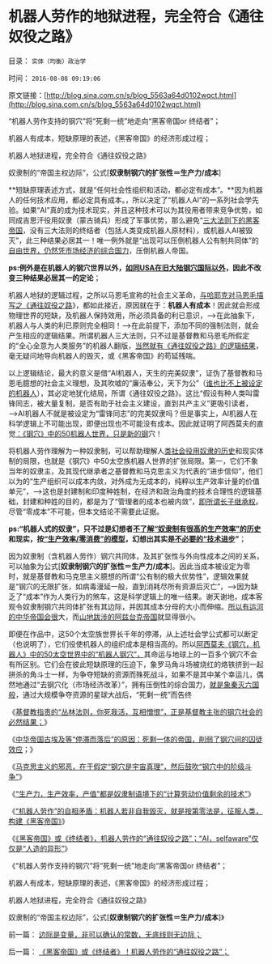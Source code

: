 # 机器人劳作的地狱进程，完全符合《通往奴役之路》

目录： `实体（均衡）政治学` 

时间： `2016-08-08 09:19:06` 

原文链接：[http://blog.sina.com.cn/s/blog_5563a64d0102wqct.html](http://blog.sina.com.cn/s/blog_5563a64d0102wqct.html)

“机器人劳作支持的钢穴”将“死剩一统”地走向“黑客帝国or 终结者”；

机器人有成本，短缺原理的表述，《黑客帝国》的经济形成过程；

机器人地狱进程，完全符合《通往奴役之路》

奴隶制的“帝国主权边际”，公式[**奴隶制钢穴的扩张性＝生产力/成本**]

**短缺原理表述方式，就是“任何社会性组织和活动，都必定有成本”。**因为机器人的任何技术应用，都必定具有成本。，所以决定了“机器人AI”的一系列社会学先验。如果“AI”真的成为技术现实，并且这种技术可以为其役用者带来竞争优势，如同成吉思汗役用奴隶（蒙古骑兵）形成了军事优势，那么避免“[三大法则下的黑客帝国](../../../2012/10/19/革命是封建制度的新陈代谢，《黑客帝国》“升级”的启示.md)，没有三大法则的终结者（包括人类变成机器人原材料），或机器人AI被毁灭”，此三种结果必居其一！唯一例外就是“出现可以压倒机器人公有制共同体”的[自由世界，仍然凭市场经济的综合国力](../../../2007/9/4/美国是一个可怕的对手.md)，压倒机器人帝国。

**ps:例外是在机器人的钢穴世界以外，[如同USA在旧大陆钢穴国际以外](../../../2010/12/27/美国三次挽救了中国，三次挽救欧洲.md)，因此不改变三种结果必居其一的定论**；

机器人地狱的逻辑过程，之所以马恩毛宣称的社会主义革命，[与哈耶克对马恩毛描写之《通往奴役之路](http://darthvad.blog.163.com/blog/static/5339947020106297521743/)》，都如此接近，原因就在于：**机器人有成本**！因此就会形成物理世界的短缺，及机器人保持效用，所必须具备的利已意识，——>在此抽象下，机器人与人类的利已原则完全相同！——>在此前提下，添加不同的强制法则，就会产生相应的逻辑结果。所谓机器人三大法则，只不过是基督教和马恩毛所假定的“全心全意为人类服务”的机器人翻版，[当然就有《通往奴役之路》的逻辑结果](../../../2010/1/25/弗里德曼和哈耶克批判的是中国的右派.md)，毫无疑问地导向机器人的毁灭，或《黑客帝国》的苟延残喘。

以上逻辑结论，最大的意义是借“AI机器人，天生的完美奴隶”，证伪了基督教和马恩毛臆想的社会主义理想，及其吹嘘的“廉洁奉公，天下为公”（[谁也比不上被设定的机器人](../../../2012/5/14/囚徒博弈！公德是通往奴役之路的命门！.md)），其必定地犹化结局，所谓《通往奴役之路》。这比“假设有种人类叫雷锋同志，被大量复制，是否有助于社会主义建设，直到共产主义”更吸引读者，——>AI机器人不就是被设定为“雷锋同志”的完美奴隶吗？但是事实上，AI机器人在科学逻辑上不可能出现，即便出现也不可能没有成本。因此就证明了阿西莫夫的直觉[：《钢穴》中的50机器人世界，只是新的钢](../../../2016/7/19/阿西莫夫推演社会主义痼疾，公有制未来的《钢穴，裸阳》.md)穴！

将机器人劳作理解为一种奴隶制，可以帮助理解人[类社会役用奴隶的历史](../../../2016/7/19/美国南方种植园的历史场景，黑奴日常生活形态；.md)和现实体制的局限，也就是《钢穴》中50太空族机器人世界的扩张局限。第一，它们不象当年的奴隶主，及其现代继承者之基督教和马克思主义为代表的“进步信仰”，他们以为的“生产组织可以成本内敛，对外成为无成本的，纯粹以生产效率计量的价值单元”，——>这也是封建制和印度种姓制，在经济和政治角度的技术合理性的逻辑基础，封建和种姓的目的，都是为了“管理者的成本也被内敛”，[即所谓长子继承权](../../../2013/12/5/“长子继承权，特许权”的封建及中国农村和南北战争.md)。尽管“零成本”不可能，但本文结论不需要此证据。

**ps:“机器人式的奴隶”，只不过是幻想者[不了解“奴隶制有很高的生产效率”的历史](../../../2010/10/31/奴隶制比自由社会更有生产效率.md)和现实，按[“生产效率/零消费”的模型](../../../2016/4/29/岳飞解读“社会无常数”，社会主义的经济秩序；.md)，幻想出其实是[不必要的“技术进步](../../../2011/11/19/（科学发明＝艺术创作）只有娱乐价值；公有制生产力更高.md)”**；

因为奴隶制（含机器人劳作）钢穴共同体，及其扩张性与外向性成本之间的关系，可以抽象为公式[**奴隶制钢穴的扩张性＝生产力/成本**]。因此当成本被设定为零时，就是基督教和马克思主义臆想的所谓“公有制的极大优势性”，逻辑效果就是“钢穴的无限扩张，如病毒漫延一般，直到消耗尽所有资源后灭亡”，——>因为缺乏了“成本”作为人类行为的煞车，这是科学逻辑上的唯一结果。谢天谢地，成本客观令奴隶制钢穴共同体扩张有其边际，并因其成本分母的大小而伸缩。[所以有运河的中华帝国会很](../../../2013/11/12/社会进化论先验视角下的信仰痴迷，及民族主义，爱国主义，及其他.md)大，而[山地跋涉的阿兹台克帝国](../../../2014/11/29/被西班牙征服的阿兹台克帝国.md)就显得很小。

即便在作品中，这50个太空族世界长千年的停滞，从上述社会学公式都可以断定（也说明了），它们役使机器人的组织成本是相当高的。所以[阿西莫夫《钢穴，机器人》中的50太空世界中的“机器人钢穴”，](../../../2016/7/20/《大城，钢穴，黑客帝国》造就体制内的“自由（空旷）恐惧症”.md)其命运与地球上的一百多个钢穴不会有所区别。它们会在彼此短缺原理的压迫下，象罗马角斗场被烧红的烙铁挤到一起拼杀的角斗士一样，为争夺短缺的资源而殊死战斗，如果不是其中某个幸运儿，偶然地通过“去钢穴化（市场经济改革）”，拥有压倒性的综合国力，[就是象秦灭六国般](../../../2008/9/12/战国与秦灭六国并非今天适用的政治模式.md)，通过大规模争夺资源的星球大战后，“死剩一统”而告终

《[基督教指责的“丛林法则，你死我活，互相憎恨”，正是基督教主张的钢穴社会的必然结果；](../../../2016/8/2/苏联体制（钢穴）无法持续，钢穴国家间只能“N次世界大战，死剩一统”.md)》

《[中华帝国古埃及等“停滞而落后”的原因：死剩一体的帝国，削弱了钢穴间的囚徒效应](../../../2016/8/2/钢穴世界“外源性侵略基因＝短缺原理＋公有制固化”，去钢穴化的囚徒效应.md)；》

《[马克思主义的邪恶，在于假定“钢穴是宇宙真理”，然后鼓吹“钢穴中的阶级斗争”](../../../2016/8/3/市场经济去特权化，归根到底是“去钢穴化”；.md)》

《[“生产力，生产效率，产值”都是奴隶制语境下的“计算劳动价值剩余的技术”](../../../2016/8/3/“生产力，生产效率”是奴隶制观念，全人类通往“病毒化”之路.md)》

《[“机器人劳作”的自相矛盾：机器人若非自我毁灭，就是按第零法是，征服人类，构建《黑客帝国》](../../../2016/8/3/“机器人劳作”的自相矛盾,奴隶制食利成本不可能内敛.md)》

《[《黑客帝国》或《终结者》，机器人劳作的“通往奴役之路”；“AI，selfaware”仅仅是“人造的异形”](../../../2016/8/3/《黑客帝国》或《终结者》！机器人劳作的“通往奴役之路”；.md)》

《“机器人劳作支持的钢穴”将“死剩一统”地走向“黑客帝国or
终结者”；

机器人有成本，短缺原理的表述，《黑客帝国》的经济形成过程；

机器人地狱进程，完全符合《通往奴役之路》

奴隶制的“帝国主权边际”，公式[**奴隶制钢穴的扩张性＝生产力/成本**]》

前一篇： [边际是变量，非可以确认的常数，无底线则无边际；](../../../2016/9/28/边际是变量，非可以确认的常数，无底线则无边际；.md)

后一篇： [《黑客帝国》或《终结者》！机器人劳作的“通往奴役之路”；](../../../2016/8/3/《黑客帝国》或《终结者》！机器人劳作的“通往奴役之路”；.md)

